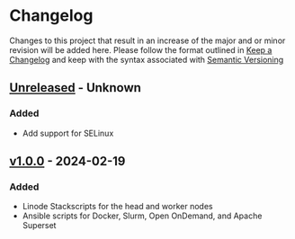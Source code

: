 # Changelog
Changes to this project that result in an increase of the major and or minor revision will be added here. Please follow the format outlined in [Keep a Changelog](http://keepachangelog.com/en/1.0.0/) and keep with the syntax associated with [Semantic Versioning](https://semver.org/)

## [Unreleased] - Unknown
### Added
- Add support for SELinux

## [v1.0.0] - 2024-02-19
### Added
- Linode Stackscripts for the head and worker nodes
- Ansible scripts for Docker, Slurm, Open OnDemand, and Apache Superset

[Unreleased]: https://github.com/lilypad8944/tufts_demo/compare/v1.0.0...devel
[v1.0.0]: https://github.com/lilypad8944/tufts_demo/releases/tag/v1.0.0